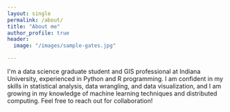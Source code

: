 ```yaml
---
layout: single
permalink: /about/
title: "About me"
author_profile: true
header:
  image: "/images/sample-gates.jpg"

---
```


I'm a data science graduate student and GIS professional at Indiana University, experienced in Python and R programming. I am confident in my skills in statistical analysis, data wrangling, and data visualization, and I am growing in my knowledge of machine learning techniques and distributed computing. Feel free to reach out for collaboration!

